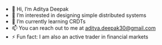 - 👋 Hi, I’m Aditya Deepak
- 👀 I’m interested in designing simple distributed systems
- 🌱 I’m currently learning CRDTs
- 📫 You can reach out to me at aditya.deepak30@gmail.com
- ⚡ Fun fact: I am also an active trader in financial markets

<!---
aditya-deepak30/aditya-deepak30 is a ✨ special ✨ repository because its `README.md` (this file) appears on your GitHub profile.
You can click the Preview link to take a look at your changes.
--->
